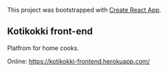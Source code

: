 This project was bootstrapped with [Create React App](https://github.com/facebook/create-react-app).

## Kotikokki front-end

Platfrom for home cooks.

Online: https://kotikokki-frontend.herokuapp.com/
